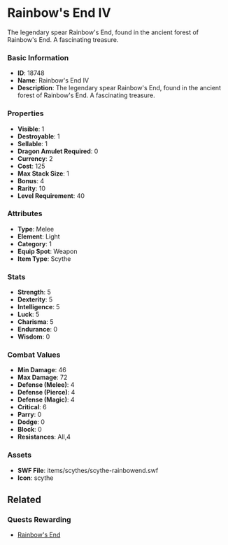 # Rainbow's End IV

The legendary spear Rainbow's End, found in the ancient forest of Rainbow's End. A fascinating treasure.

### Basic Information

- **ID**: 18748
- **Name**: Rainbow&#039;s End IV
- **Description**: The legendary spear Rainbow&#039;s End, found in the ancient forest of Rainbow&#039;s End. A fascinating treasure.

### Properties

- **Visible**: 1
- **Destroyable**: 1
- **Sellable**: 1
- **Dragon Amulet Required**: 0
- **Currency**: 2
- **Cost**: 125
- **Max Stack Size**: 1
- **Bonus**: 4
- **Rarity**: 10
- **Level Requirement**: 40

### Attributes

- **Type**: Melee
- **Element**: Light
- **Category**: 1
- **Equip Spot**: Weapon
- **Item Type**: Scythe

### Stats

- **Strength**: 5
- **Dexterity**: 5
- **Intelligence**: 5
- **Luck**: 5
- **Charisma**: 5
- **Endurance**: 0
- **Wisdom**: 0

### Combat Values

- **Min Damage**: 46
- **Max Damage**: 72
- **Defense (Melee)**: 4
- **Defense (Pierce)**: 4
- **Defense (Magic)**: 4
- **Critical**: 6
- **Parry**: 0
- **Dodge**: 0
- **Block**: 0
- **Resistances**: All,4

### Assets

- **SWF File**: items/scythes/scythe-rainbowend.swf
- **Icon**: scythe

## Related

### Quests Rewarding

- [Rainbow's End](../quests/1616-rainbow-s-end.md)

